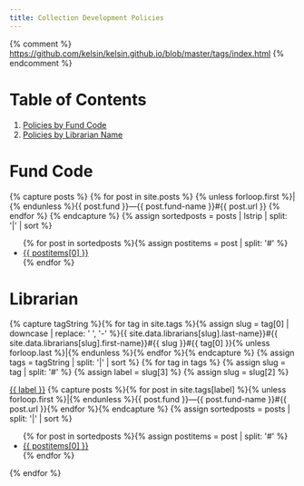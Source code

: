 ```yaml
---
title: Collection Development Policies
---
```

{% comment %}
  https://github.com/kelsin/kelsin.github.io/blob/master/tags/index.html
{% endcomment %}

<h1 class="small">Table of Contents</h1>
<ol class="small">
  <li><a href="#funds">Policies by Fund Code</a></li>
  <li><a href="#librarians">Policies by Librarian Name</a></li>
</ol>

<div class="col" id="funds" name="funds">
  <h1>Fund Code</h1>

  {% capture posts %}
    {% for post in site.posts %}
      {% unless forloop.first %}|{% endunless %}{{ post.fund }}&mdash;{{ post.fund-name }}#{{ post.url }}
    {% endfor %}
  {% endcapture %}
  {% assign sortedposts = posts | lstrip | split: '|' | sort %}
  <ul>
  {% for post in sortedposts %}{% assign postitems = post | split: '#' %}
    <li><a href="{{ site.github.url }}{{ postitems[1] }}">{{ postitems[0] }}</a></li>
  {% endfor %}
  </ul>
</div>

<div class="col" id="librarians" name="librarians">
  <h1>Librarian</h1>

  {% capture tagString %}{% for tag in site.tags %}{% assign slug = tag[0] | downcase | replace: ' ', '-' %}{{ site.data.librarians[slug].last-name}}#{{ site.data.librarians[slug].first-name}}#{{ slug }}#{{ tag[0] }}{% unless forloop.last %}|{% endunless %}{% endfor %}{% endcapture %}
  {% assign tags = tagString | split: '|' | sort %}
  {% for tag in tags %}
  {% assign slug = tag | split: '#' %}
  {% assign label = slug[3] %}
  {% assign slug = slug[2] %}
  <div class="tag">
    <a class="anchor" id="{{ slug }}"></a>
    <h3{% if forloop.first %} class="first"{% endif %}><a href="http://lib.byu.edu/directory/{{ slug }}/">{{ label }}</a></h3>
    {% capture posts %}{% for post in site.tags[label] %}{% unless forloop.first %}|{% endunless %}{{ post.fund }}&mdash;{{ post.fund-name }}#{{ post.url }}{% endfor %}{% endcapture %}
    {% assign sortedposts = posts | split: '|' | sort %}
    <ul>
    {% for post in sortedposts %}{% assign postitems = post | split: '#' %}
      <li><a href="{{ site.github.url }}{{ postitems[1] }}">{{ postitems[0] }}</a></li>
    {% endfor %}
    </ul>
  </div>
  {% endfor %}
</div>





